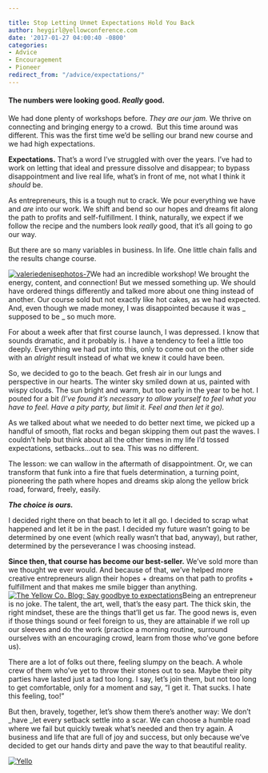 ```yaml
---

title: Stop Letting Unmet Expectations Hold You Back
author: heygirl@yellowconference.com
date: '2017-01-27 04:00:40 -0800'
categories:
- Advice
- Encouragement
- Pioneer
redirect_from: "/advice/expectations/"
---
```


#### **The numbers were looking good. _Really_** **good.**

We had done plenty of workshops before. _They are our jam._ We thrive on connecting and bringing energy to a crowd.  But this time around was different. This was the first time we’d be selling our brand new course and we had high expectations.

**Expectations.** That’s a word I’ve struggled with over the years. I’ve had to work on letting that ideal and pressure dissolve and disappear; to bypass disappointment and live real life, what’s in front of me, not what I think it _should_ be.

As entrepreneurs, this is a tough nut to crack. We pour everything we have and _are_ into our work. We shift and bend so our hopes and dreams fit along the path to profits and self-fulfillment. I think, naturally, we expect if we follow the recipe and the numbers look _really_ good, that it’s all going to go our way.

But there are so many variables in business. In life. One little chain falls and the results change course.

[![valeriedenisephotos-7](https://s3.amazonaws.com/yellow-files/blog/2017/01/ValerieDenisePhotos-7.jpg)](https://s3.amazonaws.com/yellow-files/blog/2017/01/ValerieDenisePhotos-7.jpg)We had an incredible workshop! We brought the energy, content, and connection! But we messed something up. We should have ordered things differently and talked more about one thing instead of another. Our course sold but not exactly like hot cakes, as we had expected. And, even though we made money, I was disappointed because it was _ supposed to be _ so much more.

For about a week after that first course launch, I was depressed. I know that sounds dramatic, and it probably is. I have a tendency to feel a little too deeply. Everything we had put into this, only to come out on the other side with an _alright_ result instead of what we knew it could have been.

So, we decided to go to the beach. Get fresh air in our lungs and perspective in our hearts. The winter sky smiled down at us, painted with wispy clouds. The sun bright and warm, but too early in the year to be hot. I pouted for a bit _(I’ve found it’s necessary to allow yourself to feel what you have to feel. Have a pity party, but limit it. Feel and then let it go)._

As we talked about what we needed to do better next time, we picked up a handful of smooth, flat rocks and began skipping them out past the waves. I couldn’t help but think about all the other times in my life I’d tossed expectations, setbacks...out to sea. This was no different.

The lesson: we can wallow in the aftermath of disappointment. Or, we can transform that funk into a fire that fuels determination, a turning point, pioneering the path where hopes and dreams skip along the yellow brick road, forward, freely, easily.

_**The choice is ours.**_

I decided right there on that beach to let it all go. I decided to scrap what happened and let it be in the past. I decided my future wasn’t going to be determined by one event (which really wasn’t that bad, anyway), but rather, determined by the perseverance I was choosing instead.

**Since then, that course has become our best-seller.** We’ve sold more than we thought we ever would. And because of that, we’ve helped more creative entrepreneurs align their hopes + dreams on that path to profits + fulfillment and that makes me smile bigger than anything.[![The Yellow Co. Blog: Say goodbye to expectations](https://s3.amazonaws.com/yellow-files/blog/2017/01/ValerieDenisePhotos-8.jpg)](https://s3.amazonaws.com/yellow-files/blog/2017/01/ValerieDenisePhotos-8.jpg)Being an entrepreneur is no joke. The talent, the art, well, that’s the easy part. The thick skin, the right mindset, these are the things that’ll get us far. The good news is, even if those things sound or feel foreign to us, they are attainable if we roll up our sleeves and do the work (practice a morning routine, surround ourselves with an encouraging crowd, learn from those who’ve gone before us).

There are a lot of folks out there, feeling slumpy on the beach. A whole crew of them who’ve yet to throw their stones out to sea. Maybe their pity parties have lasted just a tad too long. I say, let’s join them, but not too long to get comfortable, only for a moment and say, “I get it. That sucks. I hate this feeling, too!”

But then, bravely, together, let’s show them there’s another way: We don’t _have _let every setback settle into a scar. We can choose a humble road where we fail but quickly tweak what’s needed and then try again. A business and life that are full of joy and success, but only because we’ve decided to get our hands dirty and pave the way to that beautiful reality.

[![Yello](https://s3.amazonaws.com/yellow-files/blog/2017/01/beckymorquecho.jpg)](http://idealustlife.com/)
